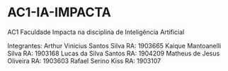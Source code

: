 # AC1-IA-IMPACTA
AC1 Faculdade Impacta na disciplina de Inteligência Artificial

Integrantes:
Arthur Vinicius Santos Silva    RA: 1903665
Kaique Mantoanelli Silva        RA: 1903168
Lucas da Silva Santos           RA: 1904209
Matheus de Jesus Oliveira       RA: 1903603
Rafael Serino Kiss              RA: 1903107

